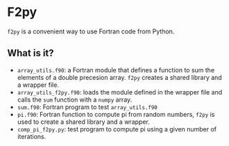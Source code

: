 # F2py

`f2py` is a convenient way to use Fortran code from Python.

What is it?
-----------
* `array_utils.f90`: a Fortran module that defines a function to
    sum the elements of a double precesion array.  `f2py` creates
    a shared library and a wrapper file.
* `array_utils_f2py.f90`: loads the module defined in the wrapper
    file and calls the `sum` function with a `numpy` array.
* `sum.f90`: Fortran program to test `array_utils.f90`
* `pi.f90`: Fortran function to compute pi from random numbers, `f2py`
    is used to create a shared library and a wrapper.
* `comp_pi_f2py.py`: test program to compute pi using a given number
    of iterations.
